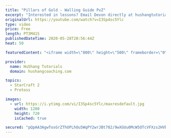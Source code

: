 ```yaml
---
title: "Pillars of Gold - Walling Guide PvZ"
excerpt: "Interested in lessons? Email Devon directly at hushangtutorials@outlook.com ------------------------------------------------------------------------------------------------------- Want to support HuShang Tutorials directly? Patreon is a website where you can contribute a monthly donation that will help"
originalUrl: https://youtube.com/watch?v=I3Sp4sc5Ylc
type: video
price: Free
length: PT3M41S
publishedDateTime: 2020-05-28T20:56:44Z
heat: 50

featuredContent: "<iframe width=\"800\" height=\"500\" frameborder=\"0\" src=\"https://www.youtube.com/embed/I3Sp4sc5Ylc\" allow=\"accelerometer; autoplay; encrypted-media; gyroscope; picture-in-picture\" allowfullscreen></iframe>"

provider:
  name: HuShang Tutorials
  domain: hushangcoaching.com

topics:
  - StarCraft 2
  - Protoss

images:
  - url: https://i.ytimg.com/vi/I3Sp4sc5Ylc/maxresdefault.jpg
    width: 1280
    height: 720
    isCached: true

secured: "pQpAA3AgwTosGrZThUPLhOu5WqPY2wrJBt782/9wXGUu0McW5OTcVFXzs2HVbIupbecBq7mx1MvMKK7L8xraye/Z7hCAQo4/vQnYbDFQ2E8x8iyPVDzGBy6wMfbM5wxFT5cEOrUt74kvSfHHVUKMY/7Mb4x7uuN0zqELPQaf8iO053NXpIOfno18rdCjnkSI1WAQZsiUW6sELP7OMROXTknTAEiv7PrH1f8rxIQ7nar0P3lWEnNLWFRlivNmVagRahgKULS30VNArAnWAdoKlKNmIvz4Xuusa5vXx5wmIqTL84kOUlqZLsuORqkn3DkkJX+7oauHpgU5mKhEXXbzA0c1X9yFmgnDFEQeHiWgj5TOkRYM+kG9uqMm0HG20M1nWTXf/BaryXS/aQ9Qbdd94LG9wxgE5HUSGvNllZ5M4Co=;1NPnUIXw2t/KWAdpYqHPlQ=="
---
```


